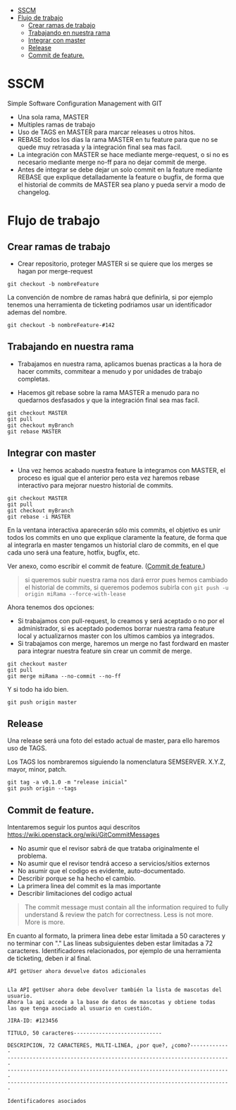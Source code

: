 
<!-- @import "[TOC]" {cmd:"toc", depthFrom:1, depthTo:6, orderedList:false} -->

<!-- code_chunk_output -->

* [SSCM](#sscm)
* [Flujo de trabajo](#flujo-de-trabajo)
	* [Crear ramas de trabajo](#crear-ramas-de-trabajo)
	* [Trabajando en nuestra rama](#trabajando-en-nuestra-rama)
	* [Integrar con master](#integrar-con-master)
	* [Release](#release)
	* [Commit de feature.](#commit-de-feature)

<!-- /code_chunk_output -->


# SSCM

Simple Software Configuration Management with GIT

- Una sola rama, MASTER
- Multiples ramas de trabajo
- Uso de TAGS en MASTER para marcar releases u otros hitos.
- REBASE todos los días la rama MASTER en tu feature para que no se quede muy retrasada y la integración final sea mas facil.
- La integración con MASTER se hace mediante merge-request, o si no es necesario mediante merge no-ff para no dejar commit de merge.
- Antes de integrar se debe dejar un solo commit en la feature mediante REBASE que explique detalladamente la feature o bugfix, de forma que el historial de commits de MASTER sea plano y pueda servir a modo de changelog.

# Flujo de trabajo

## Crear ramas de trabajo
- Crear repositorio, proteger MASTER si se quiere que los merges se hagan por merge-request

`git checkout -b nombreFeature`

La convención de nombre de ramas habrá que definirla, si por ejemplo tenemos una herramienta de ticketing podriamos usar un identificador ademas del nombre.

`git checkout -b nombreFeature-#142`

## Trabajando en nuestra rama
- Trabajamos en nuestra rama, aplicamos buenas practicas a la hora de hacer commits, commitear a menudo y por unidades de trabajo completas.

- Hacemos git rebase sobre la rama MASTER a menudo para no quedarnos desfasados y que la integración final sea mas facil.

```
git checkout MASTER
git pull
git checkout myBranch
git rebase MASTER
```

## Integrar con master
- Una vez hemos acabado nuestra feature la integramos con MASTER, el proceso es igual que el anterior pero esta vez haremos rebase interactivo para mejorar nuestro historial de commits.

```
git checkout MASTER
git pull
git checkout myBranch
git rebase -i MASTER
```

En la ventana interactiva aparecerán sólo mis commits, el objetivo es unir todos los commits en uno que explique claramente la feature, de forma que al integrarla en master tengamos un historial claro de commits, en el que cada uno será una feature, hotfix, bugfix, etc.

Ver anexo, como escribir el commit de feature. ([Commit de feature.](#commit-de-feature))

> si queremos subir nuestra rama nos dará error pues hemos cambiado el historial de commits, si queremos podemos subirla con
> `git push -u origin miRama --force-with-lease`

Ahora tenemos dos opciones:
- Si trabajamos con pull-request, lo creamos y será aceptado o no por el administrador, si es aceptado podemos borrar nuestra rama feature local y actualizarnos master con los ultimos cambios ya integrados.
- Si trabajamos con merge, haremos un merge no fast fordward en master para integrar nuestra feature sin crear un commit de merge.

```
git checkout master
git pull
git merge miRama --no-commit --no-ff
```

Y si todo ha ido bien.

`git push origin master`

## Release

Una release será una foto del estado actual de master, para ello haremos uso de TAGS.

Los TAGS los nombraremos siguiendo la nomenclatura SEMSERVER. X.Y.Z, mayor, minor, patch.

```
git tag -a v0.1.0 -m "release inicial"
git push origin --tags
```


## Commit de feature.

Intentaremos seguir los puntos aqui descritos https://wiki.openstack.org/wiki/GitCommitMessages

- No asumir que el revisor sabrá de que trataba originalmente el problema.
- No asumir que el revisor tendrá acceso a servicios/sitios externos
- No asumir que el codigo es evidente, auto-documentado.
- Describir porque se ha hecho el cambio.
- La primera linea del commit es la mas importante
- Describir limitaciones del codigo actual


> The commit message must contain all the information required to fully understand & review the patch for correctness. Less is not more. More is more.

En cuanto al formato, la primera linea debe estar limitada a 50 caracteres y no terminar con "."
Las lineas subsiguientes deben estar limitadas a 72 caracteres.
Identificadores relacionados, por ejemplo de una herramienta de ticketing, deben ir al final.

```
API getUser ahora devuelve datos adicionales


Lla API getUser ahora debe devolver también la lista de mascotas del
usuario.
Ahora la api accede a la base de datos de mascotas y obtiene todas
las que tenga asociado al usuario en cuestión.

JIRA-ID: #123456
```


```
TITULO, 50 caracteres----------------------------

DESCRIPCION, 72 CARACTERES, MULTI-LINEA, ¿por que?, ¿como?-------------
-----------------------------------------------------------------------
-----------------------------------------------------------------------
-----------------------------------------------------------------------

Identificadores asociados
```
